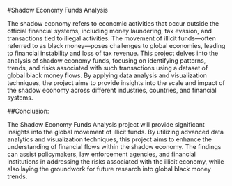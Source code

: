 #Shadow Economy Funds Analysis

  The shadow economy refers to economic activities that occur outside the official financial
systems, including money laundering, tax evasion, and transactions tied to illegal activities.
The movement of illicit funds—often referred to as black money—poses challenges to global
economies, leading to financial instability and loss of tax revenue. This project delves into the
analysis of shadow economy funds, focusing on identifying patterns, trends, and risks
associated with such transactions using a dataset of global black money flows. By applying
data analysis and visualization techniques, the project aims to provide insights into the scale
and impact of the shadow economy across different industries, countries, and financial
systems.

##Conclusion:

The Shadow Economy Funds Analysis project will provide significant insights into the global
movement of illicit funds. By utilizing advanced data analytics and visualization techniques,
this project aims to enhance the understanding of financial flows within the shadow economy.
The findings can assist policymakers, law enforcement agencies, and financial institutions in
addressing the risks associated with the illicit economy, while also laying the groundwork for
future research into global black money trends.

